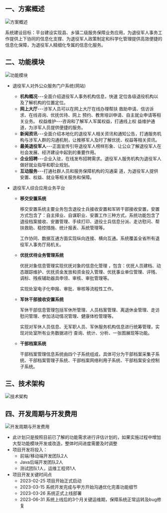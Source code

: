 ## 一、方案概述

<img src="/imgs/project/p006-001.png" alt="方案概述" class="wimg_600" />

系统建设目标：平台建设实现县、乡镇二级服务保障业务应用，为退役军人事务工作提供上下协同的信息化支撑、为退役军人政策制定和科学化管理提供高效便捷的信息化保障，为退役军人精细化专属的信息化服务。

## 二、功能模块

<img src="/imgs/project/p006-002.png" alt="功能模块" class="wimg_600" />

+ 退役军人对外公众服务门户系统(网站)

  + **机构概况**---全面介绍退役军人事务机构信息，快速 定位各级退役机构以及了解机构的位置定位。
  + **网上大厅**---涉军人员可以在网上大厅在线办理帮扶 救助申请、信访诉求、在线咨询、优抚优待、网上 预约、教育培训申请、自主就业申请等相关业务。 权益维护---咨询和了解军人军属权益，打通线上权 益维护通道，为涉军人员提供便捷的服务。
  + **新闻资讯**---全面介绍本地化的退役军人相关资讯和通知公告，打通服务机构与涉军人群的沟通机制，让推移军人及时了解优抚、权益等相关资讯。
  + **最美退役军人**---正面宣传引导退役军人榜样形象、让公众了解退役军人在社会发展、经济建设中起到的重要作用。
  + **企业招聘**---企业入驻，在线发布招聘需求。退役军人服务机构为退役军人做好就业指导和职业规划。
  + **互动服务**---打通社群人员和服务保障机构的沟通渠 道，为退役军人提供安置、权益、就业等相关服务和保障。

+ 退役军人综合应用业务平台

  + **移交安置系统**

    移交安置系统主要业务包含退役士兵接收安置和军转干部接收安置，安置方式包含了：自主择业、自谋职业、安置工作三种方式，系统功能包含了退役档案接收、安置管理、手续打印、退役士兵信息分派、走访慰问、帮扶救助、稳控措施、统计报表、系统管理等。

    工作协同、数据互通方面实现纵向连接、横向互通。系统覆盖全省所有退役军人事务厅局机关。

  + **优抚优待业务管理系统**

    优抚对象信息管理实现优抚对象的信息化管理 ，包含：优抚人员建档、动态跟踪维护、优抚资金发放和资金投入管理、优抚事业单位管理、评残、调标、残疾辅助器具申领、审核、审批管理等。

    实现处室电子化申报、审批、审核等流程性工作。

  + **军休干部接收安置系统**

    军休干部信息管理包括军休所管理、人员档案管理、离退休金管理、走访慰问管理、参加活动情况管理、健康体检管理等。

    实现对军休人员信息、无军职人员、军休服务机构信息进行统筹管理，实现对处室所有业务数据进行 查询、统计、分析、一张图展现等功能。

  + **干部档案系统**

    干部档案管理信息系统由四个子系统组成，具体可分为干部档案采集子系统、干部档案管理子系统、干部档案网络利用子系统、干部档案安全控制子系统。


## 三、技术架构

<img src="/imgs/project/p006-003.png" alt="技术架构" class="wimg_800" />

## 四、开发周期与开发费用

<img src="/imgs/project/p006-004.png" alt="开发周期与开发费用" class="wimg_600" />

+ 此计划只是按照目前已了解的功能需求进行评估计划的，如果实施过程中增加大型功能模块开发或改造，整体时间进度需要及时调整
+ 项目开发将投入：
	+ 前端/移动端开发团队2人
	+ Java后端开发团队2人
	+ 测试团队1人，运维工程师1人
+ 项目开发关键时间点
	+ 2023-02-25 项目开始正式启动
	+ 2023-03-15 系统开发完成与甲方开始沟通优化完善功能细节
	+ 2023-03-26 系统正式上线部署
	+ 2023-06-31 系统上线后的3个月关键运维期，保障系统正常运转及bug修复



